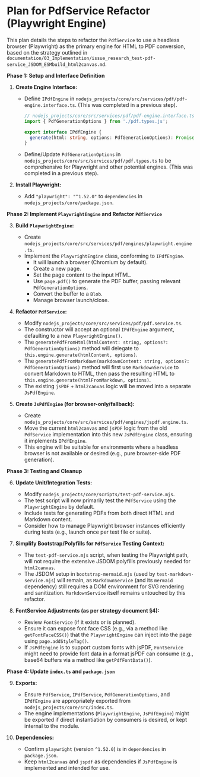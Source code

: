 # Plan for PdfService Refactor (Playwright Engine)

This plan details the steps to refactor the `PdfService` to use a headless browser (Playwright) as the primary engine for HTML to PDF conversion, based on the strategy outlined in `documentation/03_Implementation/issue_research_test-pdf-service_JSDOM_ESMbuild_html2canvas.md`.

**Phase 1: Setup and Interface Definition**

1.  **Create Engine Interface:**
    *   Define `IPdfEngine` in `nodejs_projects/core/src/services/pdf/pdf-engine.interface.ts`. (This was completed in a previous step).
        ```typescript
        // nodejs_projects/core/src/services/pdf/pdf-engine.interface.ts
        import { PdfGenerationOptions } from './pdf.types.js';

        export interface IPdfEngine {
          generate(html: string, options: PdfGenerationOptions): Promise<Blob>;
        }
        ```
    *   Define/Update `PdfGenerationOptions` in `nodejs_projects/core/src/services/pdf/pdf.types.ts` to be comprehensive for Playwright and other potential engines. (This was completed in a previous step).

2.  **Install Playwright:**
    *   Add `"playwright": "^1.52.0"` to `dependencies` in `nodejs_projects/core/package.json`.

**Phase 2: Implement `PlaywrightEngine` and Refactor `PdfService`**

3.  **Build `PlaywrightEngine`:**
    *   Create `nodejs_projects/core/src/services/pdf/engines/playwright.engine.ts`.
    *   Implement the `PlaywrightEngine` class, conforming to `IPdfEngine`.
        *   It will launch a browser (Chromium by default).
        *   Create a new page.
        *   Set the page content to the input HTML.
        *   Use `page.pdf()` to generate the PDF buffer, passing relevant `PdfGenerationOptions`.
        *   Convert the buffer to a `Blob`.
        *   Manage browser launch/close.

4.  **Refactor `PdfService`:**
    *   Modify `nodejs_projects/core/src/services/pdf/pdf.service.ts`.
    *   The constructor will accept an optional `IPdfEngine` argument, defaulting to a new `PlaywrightEngine()`.
    *   The `generatePdfFromHtml(htmlContent: string, options?: PdfGenerationOptions)` method will delegate to `this.engine.generate(htmlContent, options)`.
    *   The `generatePdfFromMarkdown(markdownContent: string, options?: PdfGenerationOptions)` method will first use `MarkdownService` to convert Markdown to HTML, then pass the resulting HTML to `this.engine.generate(htmlFromMarkdown, options)`.
    *   The existing `jsPDF` + `html2canvas` logic will be moved into a separate `JsPdfEngine`.

5.  **Create `JsPdfEngine` (for browser-only/fallback):**
    *   Create `nodejs_projects/core/src/services/pdf/engines/jspdf.engine.ts`.
    *   Move the current `html2canvas` and `jsPDF` logic from the old `PdfService` implementation into this new `JsPdfEngine` class, ensuring it implements `IPdfEngine`.
    *   This engine will be suitable for environments where a headless browser is not available or desired (e.g., pure browser-side PDF generation).

**Phase 3: Testing and Cleanup**

6.  **Update Unit/Integration Tests:**
    *   Modify `nodejs_projects/core/scripts/test-pdf-service.mjs`.
    *   The test script will now primarily test the `PdfService` using the `PlaywrightEngine` by default.
    *   Include tests for generating PDFs from both direct HTML and Markdown content.
    *   Consider how to manage Playwright browser instances efficiently during tests (e.g., launch once per test file or suite).

7.  **Simplify Bootstrap/Polyfills for `PdfService` Testing Context:**
    *   The `test-pdf-service.mjs` script, when testing the Playwright path, will not require the extensive JSDOM polyfills previously needed for `html2canvas`.
    *   The JSDOM setup in `bootstrap-mermaid.mjs` (used by `test-markdown-service.mjs`) will remain, as `MarkdownService` (and its `mermaid` dependency) still requires a DOM environment for SVG rendering and sanitization. `MarkdownService` itself remains untouched by this refactor.

8.  **FontService Adjustments (as per strategy document §4):**
    *   Review `FontService` (if it exists or is planned).
    *   Ensure it can expose font face CSS (e.g., via a method like `getFontFaceCSS()`) that the `PlaywrightEngine` can inject into the page using `page.addStyleTag()`.
    *   If `JsPdfEngine` is to support custom fonts with jsPDF, `FontService` might need to provide font data in a format jsPDF can consume (e.g., base64 buffers via a method like `getPdfFontData()`).

**Phase 4: Update `index.ts` and `package.json`**

9.  **Exports:**
    *   Ensure `PdfService`, `IPdfService`, `PdfGenerationOptions`, and `IPdfEngine` are appropriately exported from `nodejs_projects/core/src/index.ts`.
    *   The engine implementations (`PlaywrightEngine`, `JsPdfEngine`) might be exported if direct instantiation by consumers is desired, or kept internal to the module.

10. **Dependencies:**
    *   Confirm `playwright` (version `^1.52.0`) is in `dependencies` in `package.json`.
    *   Keep `html2canvas` and `jspdf` as dependencies if `JsPdfEngine` is implemented and intended for use.